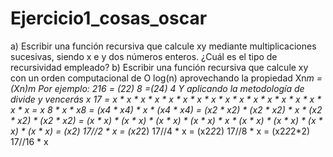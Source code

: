 # Ejercicio1_cosas_oscar




a) Escribir una función recursiva que calcule xy mediante multiplicaciones sucesivas, siendo x e y
dos números enteros. ¿Cuál es el tipo de recursividad empleado?
b) Escribir una función recursiva que calcule xy con un orden computacional de O log(n)
aprovechando la propiedad
Xn*m = (Xn)m
Por ejemplo:
216 = (22)
8 =(24)
4
Y aplicando la metodología de divide y vencerás
x
17 = x * x * x * x * x * x * x * x * x * x * x * x * x * x * x * x * x =
x
8 * x * x8 = (x4 * x4) * x * (x4 * x4) = (x2 * x2) * (x2 * x2) * x * (x2 * x2) * (x2 * x2) = (x * x) * (x * x) * (x * x) * (x * x) *
x * (x * x) * (x * x) * (x * x) * (x * x) =
(x2)
17//2 * x = (x2*2)
17//4 * x = (x2*2*2)
17//8 * x = (x2*2*2*2)
17//16 * x

